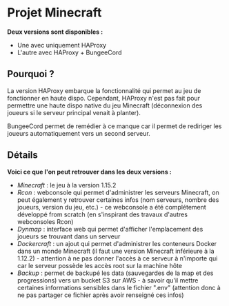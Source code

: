 # Projet Minecraft
**Deux versions sont disponibles :**
- Une avec uniquement HAProxy
- L'autre avec HAProxy + BungeeCord

## Pourquoi ?
La version HAProxy embarque la fonctionnalité qui permet au jeu de fonctionner en haute dispo. Cependant, HAProxy n'est pas fait pour permettre une haute dispo native du jeu Minecraft (déconnexion des joueurs si le serveur principal venait à planter).

BungeeCord permet de remédier à ce manque car il permet de rediriger les joueurs automatiquement vers un second serveur.

## Détails
**Voici ce que l'on peut retrouver dans les deux versions :**
- *Minecraft* : le jeu à la version 1.15.2
- *Rcon* : webconsole qui permet d'administrer les serveurs Minecraft, on peut également y retrouver certaines infos (nom serveurs, nombre des joueurs, version du jeu, etc.) - ce webconsole a été complétement développé from scratch (en s'inspirant des travaux d'autres webconsoles Rcon)
- *Dynmap* : interface web qui permet d'afficher l'emplacement des joueurs se trouvant dans un serveur
- *Dockercraft* : un ajout qui permet d'administrer les conteneurs Docker dans un monde Minecraft (il faut une version Minecraft inférieure à la 1.12.2) - attention à ne pas donner l'accès à ce serveur à n'importe qui car le serveur possède les accès root sur la machine hôte
- *Backup* : permet de backupé les data (sauvegardes de la map et des progressions) vers un bucket S3 sur AWS - à savoir qu'il mettre certaines informations sensibles dans le fichier ".env" (attention donc à ne pas partager ce fichier après avoir renseigné ces infos)
